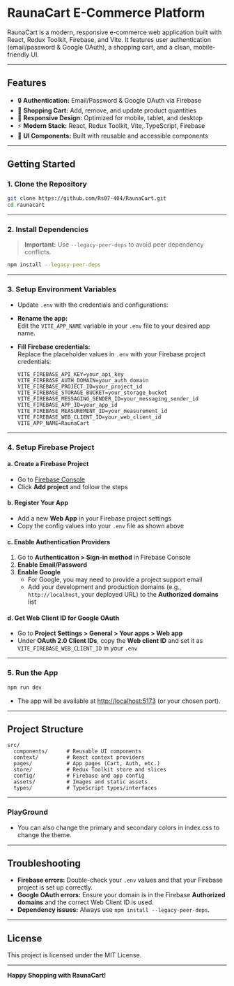 # RaunaCart E-Commerce Platform

RaunaCart is a modern, responsive e-commerce web application built with React, Redux Toolkit, Firebase, and Vite. It features user authentication (email/password & Google OAuth), a shopping cart, and a clean, mobile-friendly UI.

---

## Features

- 🔒 **Authentication:** Email/Password & Google OAuth via Firebase
- 🛒 **Shopping Cart:** Add, remove, and update product quantities
- 📱 **Responsive Design:** Optimized for mobile, tablet, and desktop
- ⚡ **Modern Stack:** React, Redux Toolkit, Vite, TypeScript, Firebase
- 🎨 **UI Components:** Built with reusable and accessible components

---

## Getting Started

### 1. **Clone the Repository**

```bash
git clone https://github.com/Rs07-404/RaunaCart.git
cd raunacart
```

---

### 2. **Install Dependencies**

> **Important:** Use `--legacy-peer-deps` to avoid peer dependency conflicts.

```bash
npm install --legacy-peer-deps
```

---

### 3. **Setup Environment Variables**

- Update `.env` with the credentials and configurations:

- **Rename the app:**  
  Edit the `VITE_APP_NAME` variable in your `.env` file to your desired app name.

- **Fill Firebase credentials:**  
  Replace the placeholder values in `.env` with your Firebase project credentials:

  ```
  VITE_FIREBASE_API_KEY=your_api_key
  VITE_FIREBASE_AUTH_DOMAIN=your_auth_domain
  VITE_FIREBASE_PROJECT_ID=your_project_id
  VITE_FIREBASE_STORAGE_BUCKET=your_storage_bucket
  VITE_FIREBASE_MESSAGING_SENDER_ID=your_messaging_sender_id
  VITE_FIREBASE_APP_ID=your_app_id
  VITE_FIREBASE_MEASUREMENT_ID=your_measurement_id
  VITE_FIREBASE_WEB_CLIENT_ID=your_web_client_id
  VITE_APP_NAME=RaunaCart
  ```

---

### 4. **Setup Firebase Project**

#### a. **Create a Firebase Project**

- Go to [Firebase Console](https://console.firebase.google.com/)
- Click **Add project** and follow the steps

#### b. **Register Your App**

- Add a new **Web App** in your Firebase project settings
- Copy the config values into your `.env` file as shown above

#### c. **Enable Authentication Providers**

1. Go to **Authentication > Sign-in method** in Firebase Console
2. **Enable Email/Password**
3. **Enable Google**
   - For Google, you may need to provide a project support email
   - Add your development and production domains (e.g., `http://localhost`, your deployed URL) to the **Authorized domains** list

#### d. **Get Web Client ID for Google OAuth**

- Go to **Project Settings > General > Your apps > Web app**
- Under **OAuth 2.0 Client IDs**, copy the **Web client ID** and set it as `VITE_FIREBASE_WEB_CLIENT_ID` in your `.env`

---

### 5. **Run the App**

```bash
npm run dev
```

- The app will be available at [http://localhost:5173](http://localhost:5173) (or your chosen port).

---

## Project Structure

```
src/
  components/      # Reusable UI components
  context/         # React context providers
  pages/           # App pages (Cart, Auth, etc.)
  store/           # Redux Toolkit store and slices
  config/          # Firebase and app config
  assets/          # Images and static assets
  types/           # TypeScript types/interfaces
```

---

### PlayGround
- You can also change the primary and secondary colors in index.css to change the theme.

---

## Troubleshooting

- **Firebase errors:** Double-check your `.env` values and that your Firebase project is set up correctly.
- **Google OAuth errors:** Ensure your domain is in the Firebase **Authorized domains** and the correct Web Client ID is used.
- **Dependency issues:** Always use `npm install --legacy-peer-deps`.

---

## License

This project is licensed under the MIT License.

---

**Happy Shopping with RaunaCart!**